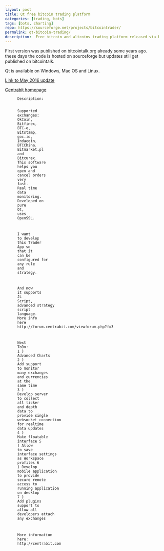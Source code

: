 ```yaml
---
layout: post
title: Qt free bitcoin trading platform
categories: [trading, bots]
tags: [bots, charting]
repo: https://sourceforge.net/projects/bitcointrader/
permalink: qt-bitcoin-trading/
description:  Free bitcoin and altcoins trading platform released via bitcointalk forum. 
---
```



<p>First version was published on bitcointalk.org already some years ago. these days the code is hosted on sourceforge but updates still get published on bitcointalk.</p>

<p>Qt is available on Windows, Mac OS and Linux.</p>

<p><a href="https://bitcointalk.org/index.php?topic=201062.msg14943979#msg14943979">Link to May 2016 update</a></p>

<p><a href="http://centrabit.com/">Centrabit homepage</a></p>

<figure class="highlight"><pre><code class="language-python" data-lang="python"><span class="n">Description</span><span class="p">:</span>

<span class="n">Supported</span> <span class="n">exchanges</span><span class="p">:</span> <span class="n">OkCoin</span><span class="p">,</span> <span class="n">Bitfinex</span><span class="p">,</span> <span class="n">BTC</span><span class="o">-</span><span class="n">e</span><span class="p">,</span> <span class="n">Bitstamp</span><span class="p">,</span> <span class="n">goc</span><span class="o">.</span><span class="n">io</span><span class="p">,</span> <span class="n">Indacoin</span><span class="p">,</span> <span class="n">BTCChina</span><span class="p">,</span> <span class="n">Bitmarket</span><span class="o">.</span><span class="n">pl</span> <span class="ow">and</span> <span class="n">Bitcurex</span><span class="o">.</span>
<span class="n">This</span> <span class="n">software</span> <span class="n">helps</span> <span class="n">you</span> <span class="nb">open</span> <span class="ow">and</span> <span class="n">cancel</span> <span class="n">orders</span> <span class="n">very</span> <span class="n">fast</span><span class="o">.</span>
<span class="n">Real</span> <span class="n">time</span> <span class="n">data</span> <span class="n">monitoring</span><span class="o">.</span>
<span class="n">Developed</span> <span class="n">on</span> <span class="n">pure</span> <span class="n">Qt</span><span class="p">,</span> <span class="n">uses</span> <span class="n">OpenSSL</span><span class="o">.</span>

<span class="n">I</span> <span class="n">want</span> <span class="n">to</span> <span class="n">develop</span> <span class="n">this</span> <span class="n">Trader</span> <span class="n">App</span> <span class="n">so</span> <span class="n">that</span> <span class="n">it</span> <span class="n">can</span> <span class="n">be</span> <span class="n">configured</span> <span class="k">for</span> <span class="nb">any</span> <span class="n">rule</span> <span class="ow">and</span> <span class="n">strategy</span><span class="o">.</span>

<span class="n">And</span> <span class="n">now</span> <span class="n">it</span> <span class="n">supports</span> <span class="n">JL</span> <span class="n">Script</span><span class="p">,</span> <span class="n">advanced</span> <span class="n">strategy</span> <span class="n">script</span> <span class="n">language</span><span class="o">.</span> <span class="n">More</span> <span class="n">info</span> <span class="n">here</span> <span class="n">http</span><span class="p">:</span><span class="o">//</span><span class="n">forum</span><span class="o">.</span><span class="n">centrabit</span><span class="o">.</span><span class="n">com</span><span class="o">/</span><span class="n">viewforum</span><span class="o">.</span><span class="n">php</span><span class="err">?</span><span class="n">f</span><span class="o">=</span><span class="mi">3</span>

<span class="n">Next</span> <span class="n">ToDo</span><span class="p">:</span>
<span class="mi">1</span> <span class="p">)</span> <span class="n">Advanced</span> <span class="n">Charts</span>
<span class="mi">2</span> <span class="p">)</span> <span class="n">Add</span> <span class="n">support</span> <span class="n">to</span> <span class="n">monitor</span> <span class="n">many</span> <span class="n">exchanges</span> <span class="ow">and</span> <span class="n">currencies</span> <span class="n">at</span> <span class="n">the</span> <span class="n">same</span> <span class="n">time</span>
<span class="mi">3</span> <span class="p">)</span> <span class="n">Develop</span> <span class="n">server</span> <span class="n">to</span> <span class="n">collect</span> <span class="nb">all</span> <span class="n">ticker</span> <span class="ow">and</span> <span class="n">depth</span> <span class="n">data</span> <span class="n">to</span> <span class="n">provide</span> <span class="n">single</span> <span class="n">websocket</span> <span class="n">connection</span> <span class="k">for</span> <span class="n">realtime</span> <span class="n">data</span> <span class="n">updates</span>
<span class="mi">4</span> <span class="p">)</span> <span class="n">Make</span> <span class="n">floatable</span> <span class="n">interface</span>
<span class="mi">5</span> <span class="p">)</span> <span class="n">Allow</span> <span class="n">to</span> <span class="n">save</span> <span class="n">interface</span> <span class="n">settings</span> <span class="k">as</span> <span class="n">Workspace</span> <span class="n">profiles</span>
<span class="mi">6</span> <span class="p">)</span> <span class="n">Develop</span> <span class="n">mobile</span> <span class="n">application</span> <span class="n">to</span> <span class="n">provide</span> <span class="n">secure</span> <span class="n">remote</span> <span class="n">access</span> <span class="n">to</span> <span class="n">running</span> <span class="n">application</span> <span class="n">on</span> <span class="n">desktop</span>
<span class="mi">7</span> <span class="p">)</span> <span class="n">Add</span> <span class="n">plugins</span> <span class="n">support</span> <span class="n">to</span> <span class="n">allow</span> <span class="nb">all</span> <span class="n">developers</span> <span class="n">attach</span> <span class="nb">any</span> <span class="n">exchanges</span>

<span class="n">More</span> <span class="n">information</span> <span class="n">here</span><span class="p">:</span> <span class="n">http</span><span class="p">:</span><span class="o">//</span><span class="n">centrabit</span><span class="o">.</span><span class="n">com</span></code></pre></figure>


<br>
